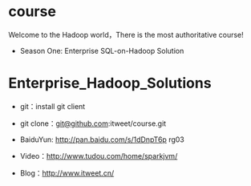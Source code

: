 # course
 Welcome to the Hadoop world，There is the most authoritative course!
  - Season One: Enterprise SQL-on-Hadoop Solution 

# Enterprise_Hadoop_Solutions

- git：install git client

- git clone：git@github.com:itweet/course.git

- BaiduYun: http://pan.baidu.com/s/1dDnpT6p rg03

- Video：http://www.tudou.com/home/sparkjvm/

- Blog：http://www.itweet.cn/
